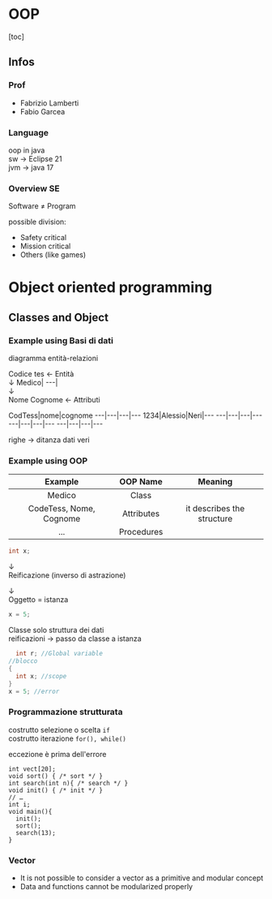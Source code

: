# OOP


[toc]

## Infos
### Prof
- Fabrizio Lamberti
- Fabio Garcea

### Language
oop in java  
sw $\to$ Eclipse 21  
jvm $\to$ java 17

### Overview SE

Software $\neq$ Program

possible division:
- Safety critical
- Mission critical
- Others (like games)

  
# Object oriented programming

## Classes and Object


### Example using Basi di dati   
diagramma entità-relazioni


Codice tes  $\leftarrow$ Entità  
$\downarrow$
Medico|
---|  
$\downarrow$  
Nome Cognome $\leftarrow$ Attributi



CodTess|nome|cognome
---|---|---|--- 
1234|Alessio|Neri|--- 
---|---|---|--- 
---|---|---|--- 
---|---|---|--- 

righe $\to$ ditanza
dati veri


### Example using OOP   
Example|OOP Name|Meaning
:---:|:---:|:---:|  
Medico|Class
CodeTess, Nome, Cognome| Attributes| it describes the structure
...|Procedures

```C
int x;
```
$\downarrow$  
Reificazione (inverso di astrazione)

$\downarrow$  
Oggetto = istanza

```C
x = 5;
```

Classe solo struttura dei dati  
reificazioni $\to$ passo da classe a istanza

```C
  int r; //Global variable
//blocco
{
  int x; //scope
}
x = 5; //error

```
### Programmazione strutturata
costrutto selezione o scelta ```if```  
costrutto iterazione ```for(), while()```  

eccezione è prima dell'errore

```
int vect[20];
void sort() { /* sort */ }
int search(int n){ /* search */ }
void init() { /* init */ }
// …
int i;
void main(){
  init();
  sort();
  search(13);
}
```
### Vector
- It is not possible to consider a vector
as a primitive and modular concept
- Data and functions cannot be
modularized properly
